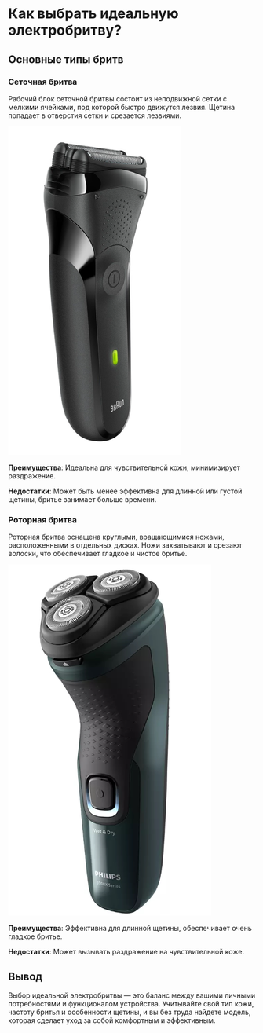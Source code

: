# Как выбрать идеальную электробритву?

## Основные типы бритв

### Сеточная бритва

Рабочий блок сеточной бритвы состоит из неподвижной сетки с мелкими ячейками, под которой быстро движутся лезвия. Щетина попадает в отверстия сетки и срезается лезвиями.

![Изображение сеточной бритвы|200](img/сеточная-бритва.png)

**Преимущества**: Идеальна для чувствительной кожи, минимизирует раздражение.

**Недостатки**: Может быть менее эффективна для длинной или густой щетины, бритье занимает больше времени.

### Роторная бритва

Роторная бритва оснащена круглыми, вращающимися ножами, расположенными в отдельных дисках. Ножи захватывают и срезают волоски, что обеспечивает гладкое и чистое бритье.

![Изображение роторной бритвы](img/роторная-бритва.png)

**Преимущества**: Эффективна для длинной щетины, обеспечивает очень гладкое бритье.

**Недостатки**: Может вызывать раздражение на чувствительной коже.

## Вывод

Выбор идеальной электробритвы — это баланс между вашими личными потребностями и функционалом устройства. Учитывайте свой тип кожи, частоту бритья и особенности щетины, и вы без труда найдете модель, которая сделает уход за собой комфортным и эффективным.
